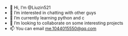 - 👋 Hi, I’m @Liuzin521
- 👀 I’m interested in chatting with other guys
- 🌱 I’m currently learning python and c
- 💞️ I’m looking to collaborate on some interesting projects
- 📫 You can email me.1044015550@qq.com

<!---
Liuzin521/Liuzin521 is a ✨ special ✨ repository because its `README.md` (this file) appears on your GitHub profile.
You can click the Preview link to take a look at your changes.
--->
